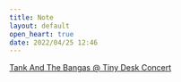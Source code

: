 ```yaml
---
title: Note
layout: default
open_heart: true
date: 2022/04/25 12:46
---
```


[Tank And The Bangas @ Tiny Desk Concert](https://www.youtube.com/watch?v=QKzobTCIRDw)

